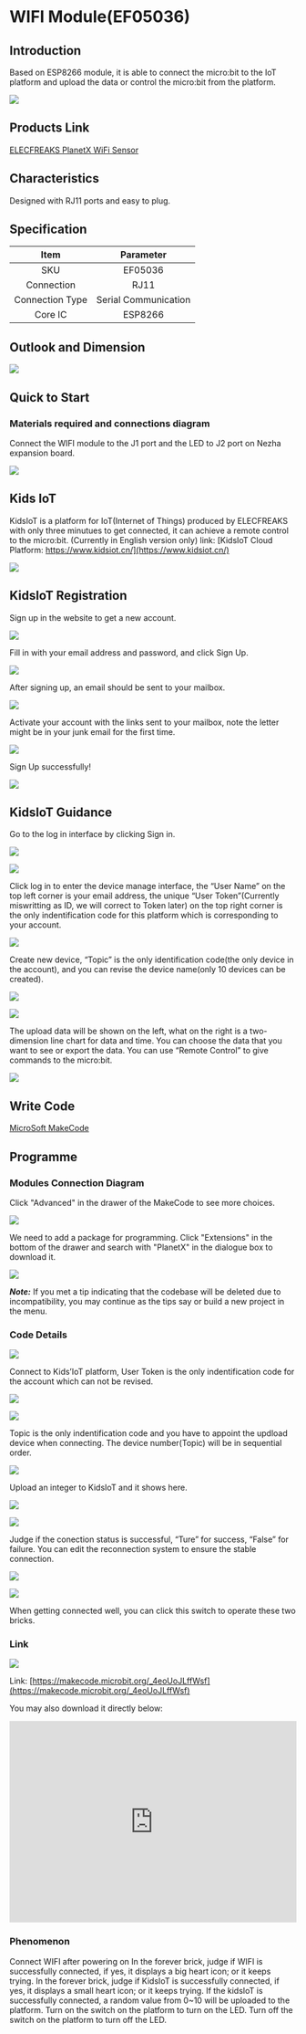 # WIFI Module(EF05036)

## Introduction

Based on ESP8266 module, it is able to connect the micro:bit to the IoT platform and upload the data or control the micro:bit from the platform. 

![](./images/05043_01.png)

## Products Link

[ELECFREAKS PlanetX WiFi Sensor](https://shop.elecfreaks.com/products/elecfreaks-planetx-wifi-sensor?_pos=1&_sid=e68d660bd&_ss=r)


## Characteristics


 Designed with RJ11 ports and easy to plug. 

## Specification


Item | Parameter 
:-: | :-: 
SKU|EF05036
Connection|RJ11
Connection Type|Serial Communication
Core IC|ESP8266


## Outlook and Dimension



![](./images/05043_02.png)


## Quick to Start


### Materials required and connections diagram 

 Connect the WIFI module to the J1 port and the LED to J2 port on Nezha expansion board. 


![](./images/05043_03.png)




## Kids IoT


 KidsIoT is a platform for IoT(Internet of Things) produced by ELECFREAKS with only three minutues to get connected, it can achieve a remote control to the micro:bit. (Currently in English version only) link: [KidsIoT Cloud Platform: https://www.kidsiot.cn/](https://www.kidsiot.cn/)

![](./images/kidsiot_01.jpg)

## KidsIoT Registration


 Sign up in the website to get a new account.

![](./images/kidsiot_02.jpg)

 Fill in with your email address and password, and click Sign Up.

![](./images/kidsiot_03.jpg)

 After signing up, an email should be sent to your mailbox.

![](./images/kidsiot_04.jpg)

 Activate your account with the links sent to your mailbox, note the letter might be in your junk email for the first time.

![](./images/kidsiot_05.jpg)

 Sign Up successfully!

![](./images/kidsiot_06.jpg)


## KidsIoT Guidance


 Go to the log in interface by clicking Sign in.

![](./images/kidsiot_07.jpg)

![](./images/kidsiot_08.jpg)

 Click log in to enter the device manage interface, the “User Name” on the top left corner is your email address, the unique “User Token”(Currently miswritting as ID, we will correct to Token later) on the top right corner is the only indentification code for this platform which is corresponding to your account.

![](./images/kidsiot_09.jpg)

 Create new device, “Topic” is the only identification code(the only device in the account), and you can revise the device name(only 10 devices can be created).


![](./images/kidsiot_10.jpg)

![](./images/kidsiot_11.jpg)


 The upload data will be shown on the left, what on the right is a two-dimension line chart for data and time. You can choose the data that you want to see or export the data.
 You can use “Remote Control” to give commands to the micro:bit.

![](./images/kidsiot_12.jpg)

## Write Code


[MicroSoft MakeCode](https://makecode.microbit.org/#)

## Programme


### Modules Connection Diagram

Click "Advanced" in the drawer of the MakeCode to see more choices.

![](./images/05001_04.png)

We need to add a package for programming. Click "Extensions" in the bottom of the drawer and search with "PlanetX" in the dialogue box to download it. 

![](./images/05001_05.png)

***Note:*** If you met a tip indicating that the codebase will be deleted due to incompatibility, you may continue as the tips say or build a new project in the menu. 

### Code Details

![](./images/kidsiot_14.jpg)

Connect to Kids’IoT platform, User Token is the only indentification code for the account which can not be revised.

![](./images/kidsiot_15.jpg)

![](./images/kidsiot_16.jpg)


 Topic is the only indentification code and you have to appoint the updload device when connecting. The device number(Topic) will be in sequential order.



![](./images/kidsiot_17.jpg)

Upload an integer to KidsIoT and it shows here.

![](./images/kidsiot_18.jpg)


![](./images/kidsiot_19.jpg)

Judge if the conection status is successful, “Ture” for success, “False” for failure. You can edit the reconnection system to ensure the stable connection.


![](./images/kidsiot_20.jpg)

![](./images/kidsiot_21.jpg)

When getting connected well, you can click this switch to operate these two bricks.

### Link

![](./images/05043_06.png)

Link: [https://makecode.microbit.org/_4eoUoJLffWsf](https://makecode.microbit.org/_4eoUoJLffWsf)

You may also download it directly below:

<div style="position:relative;height:0;padding-bottom:70%;overflow:hidden;"><iframe style="position:absolute;top:0;left:0;width:100%;height:100%;" src="https://makecode.microbit.org/#pub:_4eoUoJLffWsf" frameborder="0" sandbox="allow-popups allow-forms allow-scripts allow-same-origin"></iframe></div>  

### Phenomenon

  Connect WIFI after powering on
 In the forever brick, judge if WIFI is successfully connected, if yes, it displays a big heart icon; or it keeps trying. 
 In the forever brick, judge if KidsIoT is successfully connected, if yes, it displays a small heart icon; or it keeps trying. 
 If the kidsIoT is successfully connected, a random value from 0~10 will be uploaded to the platform. 
 Turn on the switch on the platform to turn on the LED. 
 Turn off the switch on the platform to turn off the LED.
